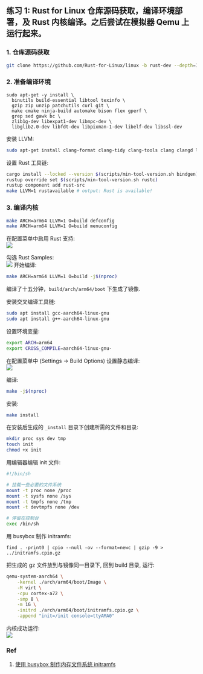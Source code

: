 ## 练习 1: Rust for Linux 仓库源码获取，编译环境部署，及 Rust 内核编译。之后尝试在模拟器 Qemu 上运行起来。

### 1. 仓库源码获取
```bash
git clone https://github.com/Rust-for-Linux/linux -b rust-dev --depth=1
```

### 2. 准备编译环境
```
sudo apt-get -y install \
  binutils build-essential libtool texinfo \
  gzip zip unzip patchutils curl git \
  make cmake ninja-build automake bison flex gperf \
  grep sed gawk bc \
  zlib1g-dev libexpat1-dev libmpc-dev \
  libglib2.0-dev libfdt-dev libpixman-1-dev libelf-dev libssl-dev
```
安装 LLVM:
```bash
sudo apt-get install clang-format clang-tidy clang-tools clang clangd libc++-dev libc++1 libc++abi-dev libc++abi1 libclang-dev libclang1 liblldb-dev libllvm-ocaml-dev libomp-dev libomp5 lld lldb llvm-dev llvm-runtime llvm python3-clang
```
设置 Rust 工具链:
```bash
cargo install --locked --version $(scripts/min-tool-version.sh bindgen) bindgen-cli
rustup override set $(scripts/min-tool-version.sh rustc)
rustup component add rust-src
make LLVM=1 rustavailable # output: Rust is available!
```

### 3. 编译内核
```bash
make ARCH=arm64 LLVM=1 O=build defconfig
make ARCH=arm64 LLVM=1 O=build menuconfig
```
在配置菜单中启用 Rust 支持:  
![](https://s2.loli.net/2023/11/18/eUWqtYgT8jEkMAv.png)

勾选 Rust Samples:  
![](https://s2.loli.net/2023/11/18/4yuti5DnvXJbzPj.png)
开始编译:  
```bash
make ARCH=arm64 LLVM=1 O=build -j$(nproc)
```
编译了十五分钟，`build/arch/arm64/boot` 下生成了镜像.  

安装交叉编译工具链:
```bash
sudo apt install gcc-aarch64-linux-gnu
sudo apt install g++-aarch64-linux-gnu
```

设置环境变量:
```bash
export ARCH=arm64
export CROSS_COMPILE=aarch64-linux-gnu-
```

在配置菜单中 (Settings -> Build Options) 设置静态编译:  
![](https://s2.loli.net/2023/11/18/uT3AU7eyfiNVLWF.png)

编译:
```bash
make -j$(nproc)
```

安装:
```bash
make install
```

在安装后生成的 `_install` 目录下创建所需的文件和目录:  
```bash
mkdir proc sys dev tmp
touch init
chmod +x init
```

用编辑器编辑 init 文件:  
```bash
#!/bin/sh

# 挂载一些必要的文件系统
mount -t proc none /proc
mount -t sysfs none /sys
mount -t tmpfs none /tmp
mount -t devtmpfs none /dev

# 停留在控制台
exec /bin/sh
```

用 busybox 制作 initramfs:  
```
find . -print0 | cpio --null -ov --format=newc | gzip -9 > ../initramfs.cpio.gz
```

把生成的 gz 文件放到与镜像同一目录下, 回到 build 目录, 运行:  
```bash
qemu-system-aarch64 \
    -kernel ./arch/arm64/boot/Image \
    -M virt \
    -cpu cortex-a72 \
    -smp 8 \
    -m 1G \
    -initrd ./arch/arm64/boot/initramfs.cpio.gz \
    -append "init=/init console=ttyAMA0"
```

内核成功运行:  
![](https://s2.loli.net/2023/11/18/QauqNHcMi1wplzr.png)


### Ref
1. [使用 busybox 制作内存文件系统 initramfs](https://github.com/rcore-os/rust-for-linux/blob/main/initrd.md)
